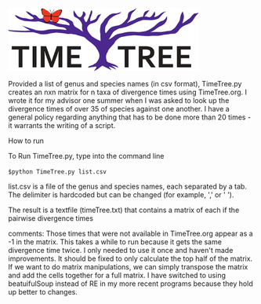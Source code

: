 
 ![Input Files](https://raw.githubusercontent.com/AlishaMechtley/TimeTreeMatrix/master/timetree.png)


Provided a list of genus and species names (in csv format), TimeTree.py creates an nxn matrix for n taxa of divergence times using TimeTree.org. I wrote it for my advisor one summer when I was asked to look up the divergence times of over 35 of species against one another. I have a general policy regarding anything that has to be done more than 20 times - it warrants the writing of a script. 

How to run

To Run TimeTree.py, type into the command line

```$python TimeTree.py list.csv```

list.csv is a file of the genus and species names, each separated by a tab.
The delimiter is hardcoded but can be changed (for example, ',' or ' ').

The result is a textfile (timeTree.txt) that contains a matrix of each if the pairwise divergence times

comments:
Those times that were not available in TimeTree.org appear as a -1 in the matrix. This takes a while to run because it gets the same divergence time twice. I only needed to use it once and haven't made improvements. It should be fixed to only calculate the top half of the matrix. If we want to do matrix manipulations, we can simply transpose the matrix and add the cells together for a full matrix. I have switched to using beatuifulSoup instead of RE in my more recent programs because they hold up better to changes. 